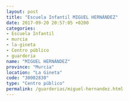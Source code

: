 ```yaml
---
layout: post
title: "Escuela Infantil MIGUEL HERNÁNDEZ"
date: 2017-09-20 20:57:05 +0200
categories:
- Escuela Infantil
- murcia
- la-gineta
- Centro público
- guarderia
name: "MIGUEL HERNÁNDEZ"
province: "Murcia"
location: "La Gineta"
code: "30002830"
type: "Centro público"
permalink: /guarderias/miguel-hernandez.html
---
```

